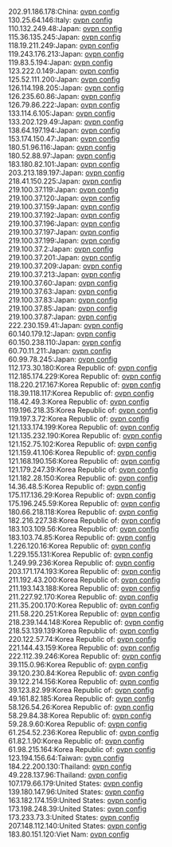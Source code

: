 202.91.186.178:China: [ovpn config](vpn/202_91_186_178.ovpn)  
130.25.64.146:Italy: [ovpn config](vpn/130_25_64_146.ovpn)  
110.132.249.48:Japan: [ovpn config](vpn/110_132_249_48.ovpn)  
115.36.135.245:Japan: [ovpn config](vpn/115_36_135_245.ovpn)  
118.19.211.249:Japan: [ovpn config](vpn/118_19_211_249.ovpn)  
119.243.176.213:Japan: [ovpn config](vpn/119_243_176_213.ovpn)  
119.83.5.194:Japan: [ovpn config](vpn/119_83_5_194.ovpn)  
123.222.0.149:Japan: [ovpn config](vpn/123_222_0_149.ovpn)  
125.52.111.200:Japan: [ovpn config](vpn/125_52_111_200.ovpn)  
126.114.198.205:Japan: [ovpn config](vpn/126_114_198_205.ovpn)  
126.235.60.86:Japan: [ovpn config](vpn/126_235_60_86.ovpn)  
126.79.86.222:Japan: [ovpn config](vpn/126_79_86_222.ovpn)  
133.114.6.105:Japan: [ovpn config](vpn/133_114_6_105.ovpn)  
133.202.129.49:Japan: [ovpn config](vpn/133_202_129_49.ovpn)  
138.64.197.194:Japan: [ovpn config](vpn/138_64_197_194.ovpn)  
153.174.150.47:Japan: [ovpn config](vpn/153_174_150_47.ovpn)  
180.51.96.116:Japan: [ovpn config](vpn/180_51_96_116.ovpn)  
180.52.88.97:Japan: [ovpn config](vpn/180_52_88_97.ovpn)  
183.180.82.101:Japan: [ovpn config](vpn/183_180_82_101.ovpn)  
203.213.189.197:Japan: [ovpn config](vpn/203_213_189_197.ovpn)  
218.41.150.225:Japan: [ovpn config](vpn/218_41_150_225.ovpn)  
219.100.37.119:Japan: [ovpn config](vpn/219_100_37_119.ovpn)  
219.100.37.120:Japan: [ovpn config](vpn/219_100_37_120.ovpn)  
219.100.37.159:Japan: [ovpn config](vpn/219_100_37_159.ovpn)  
219.100.37.192:Japan: [ovpn config](vpn/219_100_37_192.ovpn)  
219.100.37.196:Japan: [ovpn config](vpn/219_100_37_196.ovpn)  
219.100.37.197:Japan: [ovpn config](vpn/219_100_37_197.ovpn)  
219.100.37.199:Japan: [ovpn config](vpn/219_100_37_199.ovpn)  
219.100.37.2:Japan: [ovpn config](vpn/219_100_37_2.ovpn)  
219.100.37.201:Japan: [ovpn config](vpn/219_100_37_201.ovpn)  
219.100.37.209:Japan: [ovpn config](vpn/219_100_37_209.ovpn)  
219.100.37.213:Japan: [ovpn config](vpn/219_100_37_213.ovpn)  
219.100.37.60:Japan: [ovpn config](vpn/219_100_37_60.ovpn)  
219.100.37.63:Japan: [ovpn config](vpn/219_100_37_63.ovpn)  
219.100.37.83:Japan: [ovpn config](vpn/219_100_37_83.ovpn)  
219.100.37.85:Japan: [ovpn config](vpn/219_100_37_85.ovpn)  
219.100.37.87:Japan: [ovpn config](vpn/219_100_37_87.ovpn)  
222.230.159.41:Japan: [ovpn config](vpn/222_230_159_41.ovpn)  
60.140.179.12:Japan: [ovpn config](vpn/60_140_179_12.ovpn)  
60.150.238.110:Japan: [ovpn config](vpn/60_150_238_110.ovpn)  
60.70.11.211:Japan: [ovpn config](vpn/60_70_11_211.ovpn)  
60.99.78.245:Japan: [ovpn config](vpn/60_99_78_245.ovpn)  
112.173.30.180:Korea Republic of: [ovpn config](vpn/112_173_30_180.ovpn)  
112.185.174.229:Korea Republic of: [ovpn config](vpn/112_185_174_229.ovpn)  
118.220.217.167:Korea Republic of: [ovpn config](vpn/118_220_217_167.ovpn)  
118.39.118.117:Korea Republic of: [ovpn config](vpn/118_39_118_117.ovpn)  
118.42.49.3:Korea Republic of: [ovpn config](vpn/118_42_49_3.ovpn)  
119.196.218.35:Korea Republic of: [ovpn config](vpn/119_196_218_35.ovpn)  
119.197.3.72:Korea Republic of: [ovpn config](vpn/119_197_3_72.ovpn)  
121.133.174.199:Korea Republic of: [ovpn config](vpn/121_133_174_199.ovpn)  
121.135.232.190:Korea Republic of: [ovpn config](vpn/121_135_232_190.ovpn)  
121.152.75.102:Korea Republic of: [ovpn config](vpn/121_152_75_102.ovpn)  
121.159.41.106:Korea Republic of: [ovpn config](vpn/121_159_41_106.ovpn)  
121.168.190.156:Korea Republic of: [ovpn config](vpn/121_168_190_156.ovpn)  
121.179.247.39:Korea Republic of: [ovpn config](vpn/121_179_247_39.ovpn)  
121.182.28.150:Korea Republic of: [ovpn config](vpn/121_182_28_150.ovpn)  
14.36.48.5:Korea Republic of: [ovpn config](vpn/14_36_48_5.ovpn)  
175.117.136.29:Korea Republic of: [ovpn config](vpn/175_117_136_29.ovpn)  
175.196.245.59:Korea Republic of: [ovpn config](vpn/175_196_245_59.ovpn)  
180.66.218.118:Korea Republic of: [ovpn config](vpn/180_66_218_118.ovpn)  
182.216.227.38:Korea Republic of: [ovpn config](vpn/182_216_227_38.ovpn)  
183.103.109.56:Korea Republic of: [ovpn config](vpn/183_103_109_56.ovpn)  
183.103.74.85:Korea Republic of: [ovpn config](vpn/183_103_74_85.ovpn)  
1.226.120.16:Korea Republic of: [ovpn config](vpn/1_226_120_16.ovpn)  
1.229.155.131:Korea Republic of: [ovpn config](vpn/1_229_155_131.ovpn)  
1.249.99.236:Korea Republic of: [ovpn config](vpn/1_249_99_236.ovpn)  
203.171.174.193:Korea Republic of: [ovpn config](vpn/203_171_174_193.ovpn)  
211.192.43.200:Korea Republic of: [ovpn config](vpn/211_192_43_200.ovpn)  
211.193.143.188:Korea Republic of: [ovpn config](vpn/211_193_143_188.ovpn)  
211.227.92.170:Korea Republic of: [ovpn config](vpn/211_227_92_170.ovpn)  
211.35.200.170:Korea Republic of: [ovpn config](vpn/211_35_200_170.ovpn)  
211.58.220.251:Korea Republic of: [ovpn config](vpn/211_58_220_251.ovpn)  
218.239.144.148:Korea Republic of: [ovpn config](vpn/218_239_144_148.ovpn)  
218.53.139.139:Korea Republic of: [ovpn config](vpn/218_53_139_139.ovpn)  
220.122.57.74:Korea Republic of: [ovpn config](vpn/220_122_57_74.ovpn)  
221.144.43.159:Korea Republic of: [ovpn config](vpn/221_144_43_159.ovpn)  
222.112.39.246:Korea Republic of: [ovpn config](vpn/222_112_39_246.ovpn)  
39.115.0.96:Korea Republic of: [ovpn config](vpn/39_115_0_96.ovpn)  
39.120.230.84:Korea Republic of: [ovpn config](vpn/39_120_230_84.ovpn)  
39.122.214.156:Korea Republic of: [ovpn config](vpn/39_122_214_156.ovpn)  
39.123.82.99:Korea Republic of: [ovpn config](vpn/39_123_82_99.ovpn)  
49.161.82.185:Korea Republic of: [ovpn config](vpn/49_161_82_185.ovpn)  
58.126.54.26:Korea Republic of: [ovpn config](vpn/58_126_54_26.ovpn)  
58.29.84.38:Korea Republic of: [ovpn config](vpn/58_29_84_38.ovpn)  
59.28.9.60:Korea Republic of: [ovpn config](vpn/59_28_9_60.ovpn)  
61.254.52.236:Korea Republic of: [ovpn config](vpn/61_254_52_236.ovpn)  
61.82.1.90:Korea Republic of: [ovpn config](vpn/61_82_1_90.ovpn)  
61.98.215.164:Korea Republic of: [ovpn config](vpn/61_98_215_164.ovpn)  
123.194.156.64:Taiwan: [ovpn config](vpn/123_194_156_64.ovpn)  
184.22.200.130:Thailand: [ovpn config](vpn/184_22_200_130.ovpn)  
49.228.137.96:Thailand: [ovpn config](vpn/49_228_137_96.ovpn)  
107.179.66.179:United States: [ovpn config](vpn/107_179_66_179.ovpn)  
139.180.147.96:United States: [ovpn config](vpn/139_180_147_96.ovpn)  
163.182.174.159:United States: [ovpn config](vpn/163_182_174_159.ovpn)  
173.198.248.39:United States: [ovpn config](vpn/173_198_248_39.ovpn)  
173.233.73.3:United States: [ovpn config](vpn/173_233_73_3.ovpn)  
207.148.112.140:United States: [ovpn config](vpn/207_148_112_140.ovpn)  
183.80.151.120:Viet Nam: [ovpn config](vpn/183_80_151_120.ovpn)  

